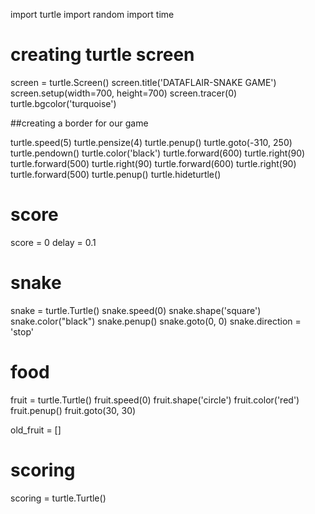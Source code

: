 import turtle
import random
import time

# creating turtle screen
screen = turtle.Screen()
screen.title('DATAFLAIR-SNAKE GAME')
screen.setup(width=700, height=700)
screen.tracer(0)
turtle.bgcolor('turquoise')

##creating a border for our game

turtle.speed(5)
turtle.pensize(4)
turtle.penup()
turtle.goto(-310, 250)
turtle.pendown()
turtle.color('black')
turtle.forward(600)
turtle.right(90)
turtle.forward(500)
turtle.right(90)
turtle.forward(600)
turtle.right(90)
turtle.forward(500)
turtle.penup()
turtle.hideturtle()

# score
score = 0
delay = 0.1

# snake
snake = turtle.Turtle()
snake.speed(0)
snake.shape('square')
snake.color("black")
snake.penup()
snake.goto(0, 0)
snake.direction = 'stop'

# food
fruit = turtle.Turtle()
fruit.speed(0)
fruit.shape('circle')
fruit.color('red')
fruit.penup()
fruit.goto(30, 30)

old_fruit = []

# scoring
scoring = turtle.Turtle()
